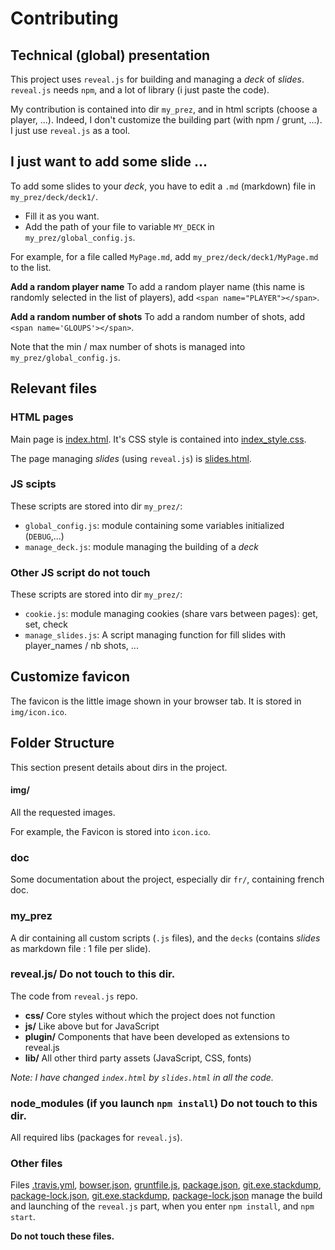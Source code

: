# Contributing

## Technical (global) presentation
This project uses `reveal.js` for building and managing a *deck* of *slides*. `reveal.js` needs `npm`, and 
a lot of library (i just paste the code). 

My contribution is contained into dir `my_prez`, and in html scripts (choose a player, ...). Indeed, I don't
customize the building part (with npm / grunt, ...). I just use `reveal.js` as a tool.

## I just want to add some slide ... 
To add some slides to your *deck*, you have to edit a `.md` (markdown) file in `my_prez/deck/deck1/`.

* Fill it as you want.
* Add the path of your file to variable `MY_DECK` in `my_prez/global_config.js`.

For example, for a file called `MyPage.md`, add `my_prez/deck/deck1/MyPage.md` to the list.

**Add a random player name**
To add a random player name (this name is randomly selected in the list of players), 
add `<span name="PLAYER"></span>`.

**Add a random number of shots**
To add a random number of shots, add `<span name='GLOUPS'></span>`.

Note that the min / max number of shots is managed into `my_prez/global_config.js`.

## Relevant files

### HTML pages
Main page is [index.html](index.html). It's CSS style is contained into
[index_style.css](index_style.css).

The page managing *slides* (using `reveal.js`) is [slides.html](slides.html).

### JS scipts
These scripts are stored into dir `my_prez/`:
* `global_config.js`: module containing some variables initialized (`DEBUG`,...)
* `manage_deck.js`: module managing the building of a *deck*

### Other JS script **do not touch**
These scripts are stored into dir `my_prez/`:
* `cookie.js`: module managing cookies (share vars between pages): get, set, check
* `manage_slides.js`: A script managing function for fill slides with player_names / nb shots, ...

## Customize favicon
The favicon is the little image shown in your browser tab. It is stored in `img/icon.ico`.

## Folder Structure
This section present details about dirs in the project.

#### img/
All the requested images.

For example, the Favicon is stored into `icon.ico`.

### doc
Some documentation about the project, especially dir `fr/`, containing french doc.

### my_prez
A dir containing all custom scripts (`.js` files), and the `decks` (contains *slides* as markdown file
 : 1 file per slide).
 
### reveal.js/ **Do not touch to this dir.**
The code from `reveal.js` repo.

- **css/** Core styles without which the project does not function
- **js/** Like above but for JavaScript
- **plugin/** Components that have been developed as extensions to reveal.js
- **lib/** All other third party assets (JavaScript, CSS, fonts)

*Note: I have changed `index.html` by `slides.html` in all the code.*

### node_modules (if you launch `npm install`) **Do not touch to this dir.**
All required libs (packages for `reveal.js`).

### Other files
Files [.travis.yml](.travis.yml), [bowser.json](bower.json), [gruntfile.js](gruntfile.js), 
[package.json](package.json), [git.exe.stackdump](git.exe.stackdump),
[package-lock.json](package-lock.json), [git.exe.stackdump](git.exe.stackdump),
[package-lock.json](package-lock.json) manage the build and launching of the `reveal.js` part, 
when you enter `npm install`, and `npm start`.

**Do not touch these files.**